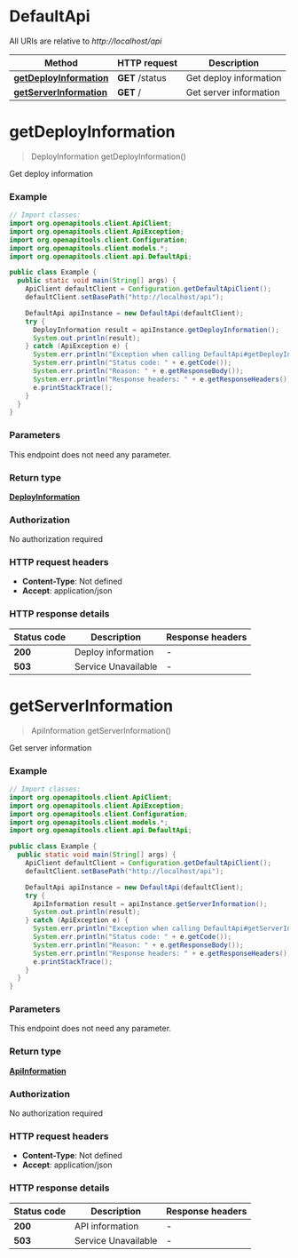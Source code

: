 # DefaultApi

All URIs are relative to *http://localhost/api*

Method | HTTP request | Description
------------- | ------------- | -------------
[**getDeployInformation**](DefaultApi.md#getDeployInformation) | **GET** /status | Get deploy information
[**getServerInformation**](DefaultApi.md#getServerInformation) | **GET** / | Get server information


<a name="getDeployInformation"></a>
# **getDeployInformation**
> DeployInformation getDeployInformation()

Get deploy information

### Example
```java
// Import classes:
import org.openapitools.client.ApiClient;
import org.openapitools.client.ApiException;
import org.openapitools.client.Configuration;
import org.openapitools.client.models.*;
import org.openapitools.client.api.DefaultApi;

public class Example {
  public static void main(String[] args) {
    ApiClient defaultClient = Configuration.getDefaultApiClient();
    defaultClient.setBasePath("http://localhost/api");

    DefaultApi apiInstance = new DefaultApi(defaultClient);
    try {
      DeployInformation result = apiInstance.getDeployInformation();
      System.out.println(result);
    } catch (ApiException e) {
      System.err.println("Exception when calling DefaultApi#getDeployInformation");
      System.err.println("Status code: " + e.getCode());
      System.err.println("Reason: " + e.getResponseBody());
      System.err.println("Response headers: " + e.getResponseHeaders());
      e.printStackTrace();
    }
  }
}
```

### Parameters
This endpoint does not need any parameter.

### Return type

[**DeployInformation**](DeployInformation.md)

### Authorization

No authorization required

### HTTP request headers

 - **Content-Type**: Not defined
 - **Accept**: application/json

### HTTP response details
| Status code | Description | Response headers |
|-------------|-------------|------------------|
**200** | Deploy information |  -  |
**503** | Service Unavailable |  -  |

<a name="getServerInformation"></a>
# **getServerInformation**
> ApiInformation getServerInformation()

Get server information

### Example
```java
// Import classes:
import org.openapitools.client.ApiClient;
import org.openapitools.client.ApiException;
import org.openapitools.client.Configuration;
import org.openapitools.client.models.*;
import org.openapitools.client.api.DefaultApi;

public class Example {
  public static void main(String[] args) {
    ApiClient defaultClient = Configuration.getDefaultApiClient();
    defaultClient.setBasePath("http://localhost/api");

    DefaultApi apiInstance = new DefaultApi(defaultClient);
    try {
      ApiInformation result = apiInstance.getServerInformation();
      System.out.println(result);
    } catch (ApiException e) {
      System.err.println("Exception when calling DefaultApi#getServerInformation");
      System.err.println("Status code: " + e.getCode());
      System.err.println("Reason: " + e.getResponseBody());
      System.err.println("Response headers: " + e.getResponseHeaders());
      e.printStackTrace();
    }
  }
}
```

### Parameters
This endpoint does not need any parameter.

### Return type

[**ApiInformation**](ApiInformation.md)

### Authorization

No authorization required

### HTTP request headers

 - **Content-Type**: Not defined
 - **Accept**: application/json

### HTTP response details
| Status code | Description | Response headers |
|-------------|-------------|------------------|
**200** | API information |  -  |
**503** | Service Unavailable |  -  |

